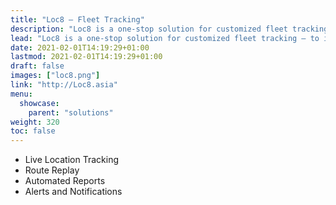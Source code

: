 ```yaml
---
title: "Loc8 – Fleet Tracking"
description: "Loc8 is a one-stop solution for customized fleet tracking – to increase visibility, reduce risks and save costs."
lead: "Loc8 is a one-stop solution for customized fleet tracking – to increase visibility, reduce risks and save costs."
date: 2021-02-01T14:19:29+01:00
lastmod: 2021-02-01T14:19:29+01:00
draft: false
images: ["loc8.png"]
link: "http://Loc8.asia"
menu:
  showcase:
    parent: "solutions"
weight: 320
toc: false
---
```


* Live Location Tracking
* Route Replay
* Automated Reports
* Alerts and Notifications
